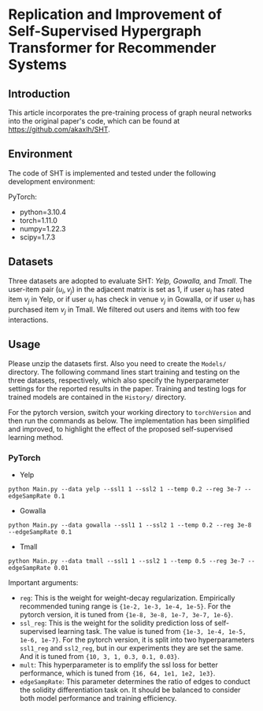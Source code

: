 # Replication and Improvement of Self-Supervised Hypergraph Transformer for Recommender Systems

## Introduction

This article incorporates the pre-training process of graph neural networks into the original paper's code, which can be found at https://github.com/akaxlh/SHT.

## Environment
The code of SHT is implemented and tested under the following development environment:

PyTorch:
* python=3.10.4
* torch=1.11.0
* numpy=1.22.3
* scipy=1.7.3

## Datasets

Three datasets are adopted to evaluate SHT: <i> Yelp, Gowalla, </i>and <i>Tmall</i>. The user-item pair $(u_i, v_j)$ in the adjacent matrix is set as 1, if user $u_i$ has rated item $v_j$ in Yelp, or if user $u_i$ has check in venue $v_j$ in Gowalla, or if user $u_i$ has purchased item $v_j$ in Tmall. We filtered out users and items with too few interactions.

## Usage
Please unzip the datasets first. Also you need to create the `Models/` directory. The following command lines start training and testing on the three datasets, respectively, which also specify the hyperparameter settings for the reported results in the paper. Training and testing logs for trained models are contained in the `History/` directory.

For the pytorch version, switch your working directory to `torchVersion` and then run the commands as below. The implementation has been simplified and improved, to highlight the effect of the proposed self-supervised learning method.

### PyTorch
* Yelp
```
python Main.py --data yelp --ssl1 1 --ssl2 1 --temp 0.2 --reg 3e-7 --edgeSampRate 0.1
```
* Gowalla
```
python Main.py --data gowalla --ssl1 1 --ssl2 1 --temp 0.2 --reg 3e-8 --edgeSampRate 0.1
```
* Tmall
```
python Main.py --data tmall --ssl1 1 --ssl2 1 --temp 0.5 --reg 3e-7 --edgeSampRate 0.01
```

Important arguments:
* `reg`: This is the weight for weight-decay regularization. Empirically recommended tuning range is `{1e-2, 1e-3, 1e-4, 1e-5}`. For the pytorch version, it is tuned from `{1e-8, 3e-8, 1e-7, 3e-7, 1e-6}`.
* `ssl_reg`: This is the weight for the solidity prediction loss of self-supervised learning task. The value is tuned from `{1e-3, 1e-4, 1e-5, 1e-6, 1e-7}`. For the pytorch version, it is split into two hyperparameters `ssl1_reg` and `ssl2_reg`, but in our experiments they are set the same. And it is tuned from `{10, 3, 1, 0.3, 0.1, 0.03}`.
* `mult`: This hyperparameter is to emplify the ssl loss for better performance, which is tuned from `{16, 64, 1e1, 1e2, 1e3}`.
* `edgeSampRate`: This parameter determines the ratio of edges to conduct the solidity differentiation task on. It should be balanced to consider both model performance and training efficiency.


